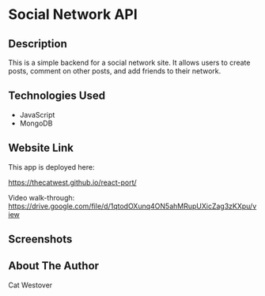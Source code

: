 # Social Network API

## Description
This is a simple backend for a social network site. It allows users to create posts, comment on other posts, and add friends to their network.

## Technologies Used
- JavaScript
- MongoDB

## Website Link
This app is deployed here:

https://thecatwest.github.io/react-port/

Video walk-through: https://drive.google.com/file/d/1qtodOXunq4ON5ahMRupUXicZag3zKXpu/view

## Screenshots


## About The Author
Cat Westover


